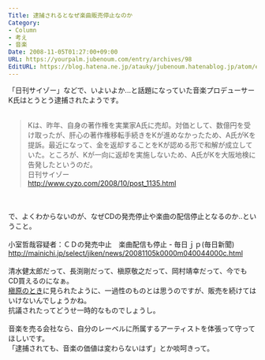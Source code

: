 ```yaml
---
Title: 逮捕されるとなぜ楽曲販売停止なのか
Category:
- Column
- 考え
- 音楽
Date: 2008-11-05T01:27:00+09:00
URL: https://yourpalm.jubenoum.com/entry/archives/98
EditURL: https://blog.hatena.ne.jp/atauky/jubenoum.hatenablog.jp/atom/entry/6653458415120883722
---
```


「日刊サイゾー」などで、いよいよか...と話題になっていた音楽プロデューサーK氏はとうとう逮捕されたようです。<br /><br /><blockquote>Kは、昨年、自身の著作権を実業家A氏に売却。対価として、数億円を受け取ったが、肝心の著作権移転手続きをKが進めなかったため、A氏がKを提訴。最近になって、金を返却することをKが認める形で和解が成立していた。ところが、Kが一向に返却を実施しないため、A氏がKを大阪地検に告発したというのだ。<br />日刊サイゾー<br /><a href="http://www.cyzo.com/2008/10/post_1135.html">http://www.cyzo.com/2008/10/post_1135.html</a></blockquote><br /><br />で、よくわからないのが、なぜCDの発売停止や楽曲の配信停止となるのか..ということ。<br /><br />小室哲哉容疑者：ＣＤの発売中止　楽曲配信も停止 - 毎日ｊｐ(毎日新聞)<br />http://mainichi.jp/select/jiken/news/20081105k0000m040044000c.html<br /><br />清水健太郎だって、長渕剛だって、槇原敬之だって、岡村靖幸だって、今でもCD買えるのになぁ。<br /><a href="http://www.sonymusic.co.jp/Music/Info/makihara/sme.html">槇原のとき</a>に見られたように、一過性のものとは思うのですが、販売を続けてはいけないんでしょうかね。<br />抗議されたってどうせ一時的なものでしょうし。<br /><br />音楽を売る会社なら、自分のレーベルに所属するアーティストを体張って守ってほしいです。<br />「逮捕されても、音楽の価値は変わらないはず」とか啖呵きって。
